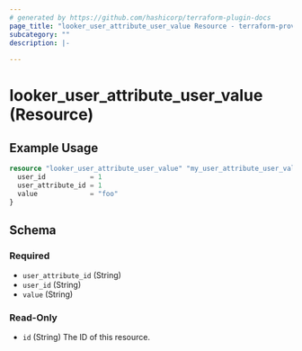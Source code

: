 ```yaml
---
# generated by https://github.com/hashicorp/terraform-plugin-docs
page_title: "looker_user_attribute_user_value Resource - terraform-provider-looker"
subcategory: ""
description: |-
  
---
```


# looker_user_attribute_user_value (Resource)



## Example Usage

```terraform
resource "looker_user_attribute_user_value" "my_user_attribute_user_value" {
  user_id           = 1
  user_attribute_id = 1
  value             = "foo"
}
```

<!-- schema generated by tfplugindocs -->
## Schema

### Required

- `user_attribute_id` (String)
- `user_id` (String)
- `value` (String)

### Read-Only

- `id` (String) The ID of this resource.
